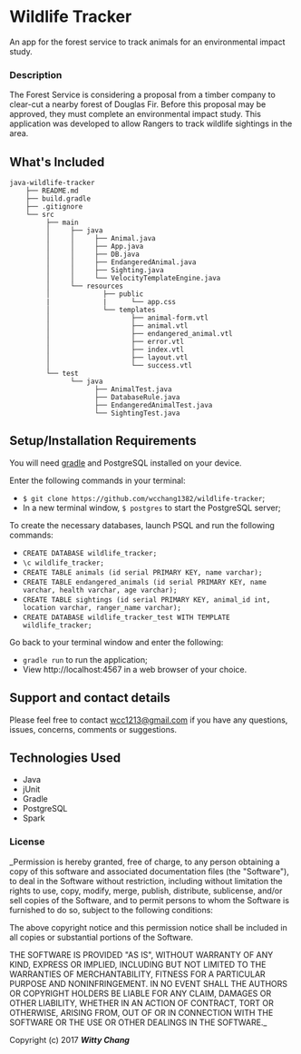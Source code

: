 # Wildlife Tracker

An app for the forest service to track animals for an environmental impact study.

### Description

The Forest Service is considering a proposal from a timber company to clear-cut a nearby forest of Douglas Fir. Before this proposal may be approved, they must complete an environmental impact study. This application was developed to allow Rangers to track wildlife sightings in the area.

## What's Included

```
java-wildlife-tracker
    ├── README.md
    ├── build.gradle
    ├── .gitignore
    └── src
         ├── main
         │     ├── java
         │     │     ├── Animal.java
         │     │     ├── App.java
         │     │     ├── DB.java
         │     │     ├── EndangeredAnimal.java
         │     │     ├── Sighting.java
         │     │     └── VelocityTemplateEngine.java
         │     └── resources
         │             ├── public
         |             |      └── app.css
         │             └── templates
         │                    ├── animal-form.vtl
         │                    ├── animal.vtl
         │                    ├── endangered_animal.vtl
         │                    ├── error.vtl
         │                    ├── index.vtl
         │                    ├── layout.vtl
         │                    └── success.vtl
         └── test
               └── java
                     ├── AnimalTest.java
                     ├── DatabaseRule.java
                     ├── EndangeredAnimalTest.java
                     └── SightingTest.java
```

## Setup/Installation Requirements

You will need [gradle](https://gradle.org/gradle-download/) and PostgreSQL installed on your device.

Enter the following commands in your terminal:
* `$ git clone https://github.com/wcchang1382/wildlife-tracker`;
* In a new terminal window, `$ postgres` to start the PostgreSQL server;

To create the necessary databases, launch PSQL and run the following commands:
* `CREATE DATABASE wildlife_tracker;`
* `\c wildlife_tracker;`
* `CREATE TABLE animals (id serial PRIMARY KEY, name varchar);`
* `CREATE TABLE endangered_animals (id serial PRIMARY KEY, name varchar, health varchar, age varchar);`
* `CREATE TABLE sightings (id serial PRIMARY KEY, animal_id int, location varchar, ranger_name varchar);`
* `CREATE DATABASE wildlife_tracker_test WITH TEMPLATE wildlife_tracker;`

Go back to your terminal window and enter the following:
* `gradle run` to run the application;
* View http://localhost:4567 in a web browser of your choice.

## Support and contact details

Please feel free to contact wcc1213@gmail.com if you have any questions, issues, concerns, comments or suggestions.

## Technologies Used

* Java
* jUnit
* Gradle
* PostgreSQL
* Spark

### License

_Permission is hereby granted, free of charge, to any person obtaining a copy of this software and associated documentation files (the "Software"), to deal in the Software without restriction, including without limitation the rights to use, copy, modify, merge, publish, distribute, sublicense, and/or sell copies of the Software, and to permit persons to whom the Software is furnished to do so, subject to the following conditions:

The above copyright notice and this permission notice shall be included in all copies or substantial portions of the Software.

THE SOFTWARE IS PROVIDED "AS IS", WITHOUT WARRANTY OF ANY KIND, EXPRESS OR IMPLIED, INCLUDING BUT NOT LIMITED TO THE WARRANTIES OF MERCHANTABILITY, FITNESS FOR A PARTICULAR PURPOSE AND NONINFRINGEMENT. IN NO EVENT SHALL THE AUTHORS OR COPYRIGHT HOLDERS BE LIABLE FOR ANY CLAIM, DAMAGES OR OTHER LIABILITY, WHETHER IN AN ACTION OF CONTRACT, TORT OR OTHERWISE, ARISING FROM, OUT OF OR IN CONNECTION WITH THE SOFTWARE OR THE USE OR OTHER DEALINGS IN THE SOFTWARE._

Copyright (c) 2017 **_Witty Chang_**
